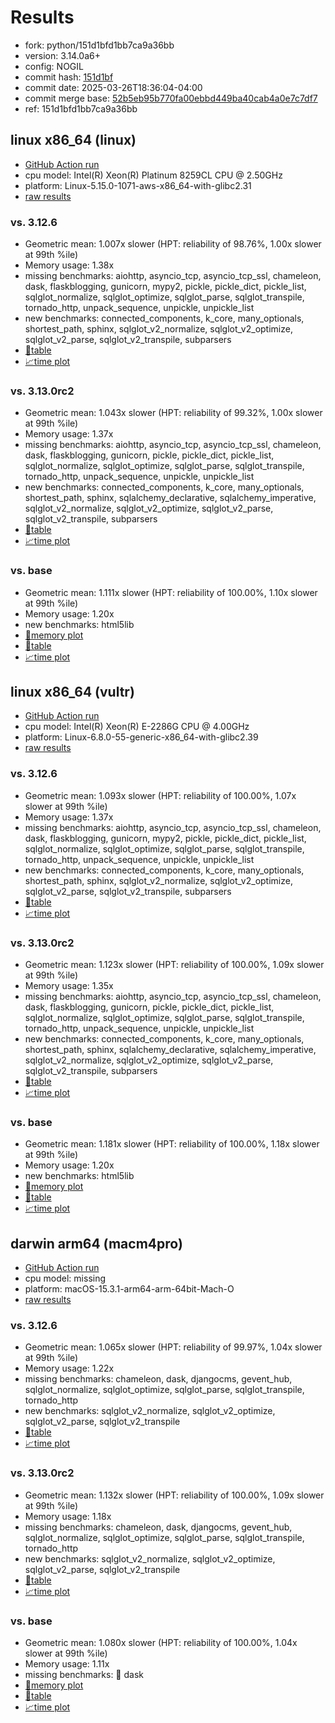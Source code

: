 # Results

- fork: python/151d1bfd1bb7ca9a36bb
- version: 3.14.0a6+
- config: NOGIL
- commit hash: [151d1bf](https://github.com/python/cpython/commit/151d1bf)
- commit date: 2025-03-26T18:36:04-04:00
- commit merge base: [52b5eb95b770fa00ebbd449ba40cab4a0e7c7df7](https://github.com/python/cpython/commit/52b5eb95b770fa00ebbd449ba40cab4a0e7c7df7)
- ref: 151d1bfd1bb7ca9a36bb

## linux x86_64 (linux)

- [GitHub Action run](https://github.com/facebookexperimental/free-threading-benchmarking/actions/runs/14096104884)
- cpu model: Intel(R) Xeon(R) Platinum 8259CL CPU @ 2.50GHz
- platform: Linux-5.15.0-1071-aws-x86_64-with-glibc2.31
- [raw results](bm-20250326-linux-x86_64-python-151d1bfd1bb7ca9a36bb-3.14.0a6%2B-151d1bf.json)

### vs. 3.12.6

- Geometric mean: 1.007x slower (HPT: reliability of 98.76%, 1.00x slower at 99th %ile)
- Memory usage: 1.38x
- missing benchmarks: aiohttp, asyncio_tcp, asyncio_tcp_ssl, chameleon, dask, flaskblogging, gunicorn, mypy2, pickle, pickle_dict, pickle_list, sqlglot_normalize, sqlglot_optimize, sqlglot_parse, sqlglot_transpile, tornado_http, unpack_sequence, unpickle, unpickle_list
- new benchmarks: connected_components, k_core, many_optionals, shortest_path, sphinx, sqlglot_v2_normalize, sqlglot_v2_optimize, sqlglot_v2_parse, sqlglot_v2_transpile, subparsers
- [📄table](bm-20250326-linux-x86_64-python-151d1bfd1bb7ca9a36bb-3.14.0a6%2B-151d1bf-vs-3.12.6.md)
- [📈time plot](bm-20250326-linux-x86_64-python-151d1bfd1bb7ca9a36bb-3.14.0a6%2B-151d1bf-vs-3.12.6.svg)

### vs. 3.13.0rc2

- Geometric mean: 1.043x slower (HPT: reliability of 99.32%, 1.00x slower at 99th %ile)
- Memory usage: 1.37x
- missing benchmarks: aiohttp, asyncio_tcp, asyncio_tcp_ssl, chameleon, dask, flaskblogging, gunicorn, pickle, pickle_dict, pickle_list, sqlglot_normalize, sqlglot_optimize, sqlglot_parse, sqlglot_transpile, tornado_http, unpack_sequence, unpickle, unpickle_list
- new benchmarks: connected_components, k_core, many_optionals, shortest_path, sphinx, sqlalchemy_declarative, sqlalchemy_imperative, sqlglot_v2_normalize, sqlglot_v2_optimize, sqlglot_v2_parse, sqlglot_v2_transpile, subparsers
- [📄table](bm-20250326-linux-x86_64-python-151d1bfd1bb7ca9a36bb-3.14.0a6%2B-151d1bf-vs-3.13.0rc2.md)
- [📈time plot](bm-20250326-linux-x86_64-python-151d1bfd1bb7ca9a36bb-3.14.0a6%2B-151d1bf-vs-3.13.0rc2.svg)

### vs. base

- Geometric mean: 1.111x slower (HPT: reliability of 100.00%, 1.10x slower at 99th %ile)
- Memory usage: 1.20x
- new benchmarks: html5lib
- [🧠memory plot](bm-20250326-linux-x86_64-python-151d1bfd1bb7ca9a36bb-3.14.0a6%2B-151d1bf-vs-base-mem.svg)
- [📄table](bm-20250326-linux-x86_64-python-151d1bfd1bb7ca9a36bb-3.14.0a6%2B-151d1bf-vs-base.md)
- [📈time plot](bm-20250326-linux-x86_64-python-151d1bfd1bb7ca9a36bb-3.14.0a6%2B-151d1bf-vs-base.svg)

## linux x86_64 (vultr)

- [GitHub Action run](https://github.com/facebookexperimental/free-threading-benchmarking/actions/runs/14096104884)
- cpu model: Intel(R) Xeon(R) E-2286G CPU @ 4.00GHz
- platform: Linux-6.8.0-55-generic-x86_64-with-glibc2.39
- [raw results](bm-20250326-vultr-x86_64-python-151d1bfd1bb7ca9a36bb-3.14.0a6%2B-151d1bf.json)

### vs. 3.12.6

- Geometric mean: 1.093x slower (HPT: reliability of 100.00%, 1.07x slower at 99th %ile)
- Memory usage: 1.37x
- missing benchmarks: aiohttp, asyncio_tcp, asyncio_tcp_ssl, chameleon, dask, flaskblogging, gunicorn, mypy2, pickle, pickle_dict, pickle_list, sqlglot_normalize, sqlglot_optimize, sqlglot_parse, sqlglot_transpile, tornado_http, unpack_sequence, unpickle, unpickle_list
- new benchmarks: connected_components, k_core, many_optionals, shortest_path, sphinx, sqlglot_v2_normalize, sqlglot_v2_optimize, sqlglot_v2_parse, sqlglot_v2_transpile, subparsers
- [📄table](bm-20250326-vultr-x86_64-python-151d1bfd1bb7ca9a36bb-3.14.0a6%2B-151d1bf-vs-3.12.6.md)
- [📈time plot](bm-20250326-vultr-x86_64-python-151d1bfd1bb7ca9a36bb-3.14.0a6%2B-151d1bf-vs-3.12.6.svg)

### vs. 3.13.0rc2

- Geometric mean: 1.123x slower (HPT: reliability of 100.00%, 1.09x slower at 99th %ile)
- Memory usage: 1.35x
- missing benchmarks: aiohttp, asyncio_tcp, asyncio_tcp_ssl, chameleon, dask, flaskblogging, gunicorn, pickle, pickle_dict, pickle_list, sqlglot_normalize, sqlglot_optimize, sqlglot_parse, sqlglot_transpile, tornado_http, unpack_sequence, unpickle, unpickle_list
- new benchmarks: connected_components, k_core, many_optionals, shortest_path, sphinx, sqlalchemy_declarative, sqlalchemy_imperative, sqlglot_v2_normalize, sqlglot_v2_optimize, sqlglot_v2_parse, sqlglot_v2_transpile, subparsers
- [📄table](bm-20250326-vultr-x86_64-python-151d1bfd1bb7ca9a36bb-3.14.0a6%2B-151d1bf-vs-3.13.0rc2.md)
- [📈time plot](bm-20250326-vultr-x86_64-python-151d1bfd1bb7ca9a36bb-3.14.0a6%2B-151d1bf-vs-3.13.0rc2.svg)

### vs. base

- Geometric mean: 1.181x slower (HPT: reliability of 100.00%, 1.18x slower at 99th %ile)
- Memory usage: 1.20x
- new benchmarks: html5lib
- [🧠memory plot](bm-20250326-vultr-x86_64-python-151d1bfd1bb7ca9a36bb-3.14.0a6%2B-151d1bf-vs-base-mem.svg)
- [📄table](bm-20250326-vultr-x86_64-python-151d1bfd1bb7ca9a36bb-3.14.0a6%2B-151d1bf-vs-base.md)
- [📈time plot](bm-20250326-vultr-x86_64-python-151d1bfd1bb7ca9a36bb-3.14.0a6%2B-151d1bf-vs-base.svg)

## darwin arm64 (macm4pro)

- [GitHub Action run](https://github.com/facebookexperimental/free-threading-benchmarking/actions/runs/14096104884)
- cpu model: missing
- platform: macOS-15.3.1-arm64-arm-64bit-Mach-O
- [raw results](bm-20250326-macm4pro-arm64-python-151d1bfd1bb7ca9a36bb-3.14.0a6%2B-151d1bf.json)

### vs. 3.12.6

- Geometric mean: 1.065x slower (HPT: reliability of 99.97%, 1.04x slower at 99th %ile)
- Memory usage: 1.22x
- missing benchmarks: chameleon, dask, djangocms, gevent_hub, sqlglot_normalize, sqlglot_optimize, sqlglot_parse, sqlglot_transpile, tornado_http
- new benchmarks: sqlglot_v2_normalize, sqlglot_v2_optimize, sqlglot_v2_parse, sqlglot_v2_transpile
- [📄table](bm-20250326-macm4pro-arm64-python-151d1bfd1bb7ca9a36bb-3.14.0a6%2B-151d1bf-vs-3.12.6.md)
- [📈time plot](bm-20250326-macm4pro-arm64-python-151d1bfd1bb7ca9a36bb-3.14.0a6%2B-151d1bf-vs-3.12.6.svg)

### vs. 3.13.0rc2

- Geometric mean: 1.132x slower (HPT: reliability of 100.00%, 1.09x slower at 99th %ile)
- Memory usage: 1.18x
- missing benchmarks: chameleon, dask, djangocms, gevent_hub, sqlglot_normalize, sqlglot_optimize, sqlglot_parse, sqlglot_transpile, tornado_http
- new benchmarks: sqlglot_v2_normalize, sqlglot_v2_optimize, sqlglot_v2_parse, sqlglot_v2_transpile
- [📄table](bm-20250326-macm4pro-arm64-python-151d1bfd1bb7ca9a36bb-3.14.0a6%2B-151d1bf-vs-3.13.0rc2.md)
- [📈time plot](bm-20250326-macm4pro-arm64-python-151d1bfd1bb7ca9a36bb-3.14.0a6%2B-151d1bf-vs-3.13.0rc2.svg)

### vs. base

- Geometric mean: 1.080x slower (HPT: reliability of 100.00%, 1.04x slower at 99th %ile)
- Memory usage: 1.11x
- missing benchmarks: 🔴 dask
- [🧠memory plot](bm-20250326-macm4pro-arm64-python-151d1bfd1bb7ca9a36bb-3.14.0a6%2B-151d1bf-vs-base-mem.svg)
- [📄table](bm-20250326-macm4pro-arm64-python-151d1bfd1bb7ca9a36bb-3.14.0a6%2B-151d1bf-vs-base.md)
- [📈time plot](bm-20250326-macm4pro-arm64-python-151d1bfd1bb7ca9a36bb-3.14.0a6%2B-151d1bf-vs-base.svg)


